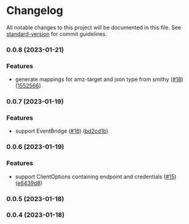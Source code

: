 # Changelog

All notable changes to this project will be documented in this file. See [standard-version](https://github.com/conventional-changelog/standard-version) for commit guidelines.

### 0.0.8 (2023-01-21)


### Features

* generate mappings for amz-target and json type from smithy ([#18](https://github.com/sam-goodwin/itty-aws/issues/18)) ([1552566](https://github.com/sam-goodwin/itty-aws/commit/1552566e3dec064abadf16bc1ebd2e0197bd5714))

### 0.0.7 (2023-01-19)


### Features

* support EventBridge ([#16](https://github.com/sam-goodwin/itty-aws/issues/16)) ([bd2cd1b](https://github.com/sam-goodwin/itty-aws/commit/bd2cd1b7aa1da6dc3a4471d73b9f16a4a73a2f60))

### 0.0.6 (2023-01-19)


### Features

* support ClientOptions containing endpoint and credentials ([#15](https://github.com/sam-goodwin/itty-aws/issues/15)) ([e6439d8](https://github.com/sam-goodwin/itty-aws/commit/e6439d8b1ee02be2e8ce50475b0c2d7575047470))

### 0.0.5 (2023-01-18)

### 0.0.4 (2023-01-18)
